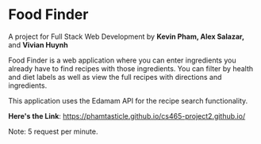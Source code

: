 # Food Finder
A project for Full Stack Web Development by **Kevin Pham, Alex Salazar,** and **Vivian Huynh**

Food Finder is a web application where you can enter ingredients you already have to find recipes with those ingredients.
You can filter by health and diet labels as well as view the full recipes with directions and ingredients.

This application uses the Edamam API for the recipe search functionality.

**Here's the Link**: https://phamtasticle.github.io/cs465-project2.github.io/

Note: 5 request per minute. 
